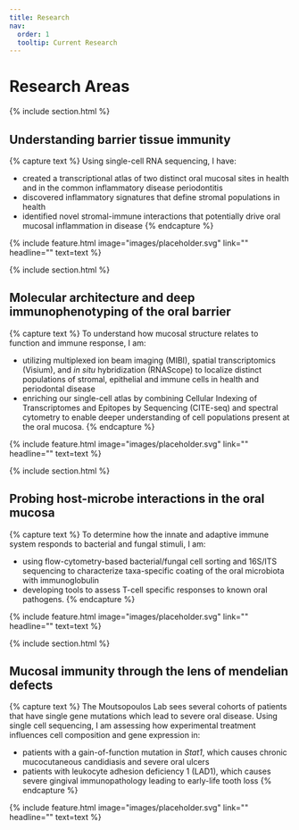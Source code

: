 ```yaml
---
title: Research
nav:
  order: 1
  tooltip: Current Research
---
```


# <i class="fas fa-flask"></i>Research Areas

{% include section.html %}
## <i class="fas fa-laptop-medical"></i> Understanding barrier tissue immunity
{% capture text %}
Using single-cell RNA sequencing, I have: 
- created a transcriptional atlas of two distinct oral mucosal sites in health and in the common inflammatory disease periodontitis
- discovered inflammatory signatures that define stromal populations in health
- identified novel stromal-immune interactions that potentially drive oral mucosal inflammation in disease 
{% endcapture %}

{%
  include feature.html
  image="images/placeholder.svg"
  link=""
  headline=""
  text=text
%}

{% include section.html %}
## <i class="fas fa-microscope"></i> Molecular architecture and deep immunophenotyping of the oral barrier
{% capture text %}
To understand how mucosal structure relates to function and immune response, I am: 
- utilizing multiplexed ion beam imaging (MIBI), spatial transcriptomics (Visium), and *in situ* hybridization (RNAScope) to localize distinct populations of stromal, epithelial and immune cells in health and periodontal disease
- enriching our single-cell atlas by combining Cellular Indexing of Transcriptomes and Epitopes by Sequencing (CITE-seq) and spectral cytometry to enable deeper understanding of cell populations present at the oral mucosa.
{% endcapture %}

{%
  include feature.html
  image="images/placeholder.svg"
  link=""
  headline=""
  text=text
%}

{% include section.html %}
## <i class="fas fa-bacteria"></i> Probing host-microbe interactions in the oral mucosa
{% capture text %}
To determine how the innate and adaptive immune system responds to bacterial and fungal stimuli, I am: 
- using flow-cytometry-based bacterial/fungal cell sorting and 16S/ITS sequencing to characterize taxa-specific coating of the oral microbiota with immunoglobulin 
- developing tools to assess T-cell specific responses to known oral pathogens.
{% endcapture %}

{%
  include feature.html
  image="images/placeholder.svg"
  link=""
  headline=""
  text=text
%}

{% include section.html %}
## <i class="fas fa-syringe"></i> Mucosal immunity through the lens of mendelian defects
{% capture text %}
The Moutsopoulos Lab sees several cohorts of patients that have single gene mutations which lead to severe oral disease. Using single cell sequencing, I am assessing how experimental treatment influences cell composition and gene expression in:
- patients with a gain-of-function mutation in *Stat1*, which causes chronic mucocutaneous candidiasis and severe oral ulcers
- patients with leukocyte adhesion deficiency 1 (LAD1), which causes severe gingival immunopathology leading to early-life tooth loss
{% endcapture %}

{%
  include feature.html
  image="images/placeholder.svg"
  link=""
  headline=""
  text=text
%}

